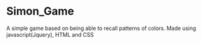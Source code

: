 # Simon_Game
A simple game based on being able to recall patterns of colors. Made using javascript(Jquery), HTML and CSS
